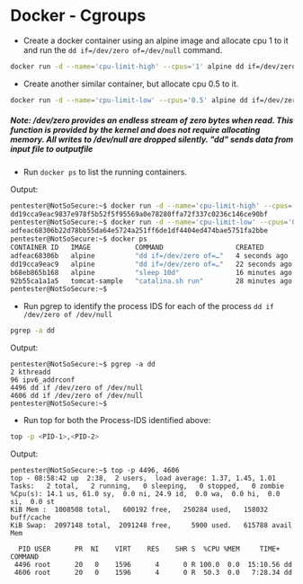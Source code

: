 # Docker - Cgroups

* Create a docker container using an alpine image and allocate cpu 1 to it and run the ```dd if=/dev/zero of=/dev/null``` command.

```bash
docker run -d --name='cpu-limit-high' --cpus='1' alpine dd if=/dev/zero of=/dev/null
```
* Create another similar container, but allocate cpu 0.5 to it.
```bash
docker run -d --name='cpu-limit-low' --cpus='0.5' alpine dd if=/dev/zero of=/dev/null
```

##### Note: /dev/zero provides an endless stream of zero bytes when read. This function is provided by the kernel and does not require allocating memory. All writes to /dev/null are dropped silently. "dd" sends data from input file to outputfile

* Run ```docker ps``` to list the running containers.

Output:
```bash
pentester@NotSoSecure:~$ docker run -d --name='cpu-limit-high' --cpus='1' alpine dd if=/dev/zero of=/dev/null
dd19cca9eac9837e978f5b52f5f95569a0e78280ffa72f337c0236c146ce90bf
pentester@NotSoSecure:~$ docker run -d --name='cpu-limit-low' --cpus='0.5' alpine dd if=/dev/zero of=/dev/null
adfeac68306b22d78bb55da64e5724a251ff6de1df4404ed474bae5751fa2bbe
pentester@NotSoSecure:~$ docker ps
CONTAINER ID   IMAGE           COMMAND                  CREATED          STATUS          PORTS                                       NAMES
adfeac68306b   alpine          "dd if=/dev/zero of=…"   4 seconds ago    Up 3 seconds                                                cpu-limit-low
dd19cca9eac9   alpine          "dd if=/dev/zero of=…"   22 seconds ago   Up 20 seconds                                               cpu-limit-high
b68eb865b168   alpine          "sleep 10d"              16 minutes ago   Up 16 minutes                                               naughty_turing
92b55ca1a1a5   tomcat-sample   "catalina.sh run"        28 minutes ago   Up 28 minutes   0.0.0.0:8080->8080/tcp, :::8080->8080/tcp   amazing_spence
pentester@NotSoSecure:~$
```
* Run pgrep to identify the process IDS for each of the process ```dd if /dev/zero of /dev/null```

```bash
pgrep -a dd
```
Output:
```
pentester@NotSoSecure:~$ pgrep -a dd
2 kthreadd
96 ipv6_addrconf
4496 dd if /dev/zero of /dev/null
4606 dd if /dev/zero of /dev/null
pentester@NotSoSecure:~$
```
* Run top for both the Process-IDS identified above:
```bash
top -p <PID-1>,<PID-2>
```
Output:
```
pentester@NotSoSecure:~$ top -p 4496, 4606
top - 08:58:42 up  2:38,  2 users,  load average: 1.37, 1.45, 1.01
Tasks:   2 total,   2 running,   0 sleeping,   0 stopped,   0 zombie
%Cpu(s): 14.1 us, 61.0 sy,  0.0 ni, 24.9 id,  0.0 wa,  0.0 hi,  0.0 si,  0.0 st
KiB Mem :  1008508 total,   600192 free,   250284 used,   158032 buff/cache
KiB Swap:  2097148 total,  2091248 free,     5900 used.   615788 avail Mem

  PID USER      PR  NI    VIRT    RES    SHR S  %CPU %MEM     TIME+ COMMAND
 4496 root      20   0    1596      4      0 R 100.0  0.0  15:10.56 dd
 4606 root      20   0    1596      4      0 R  50.3  0.0   7:28.34 dd
```
